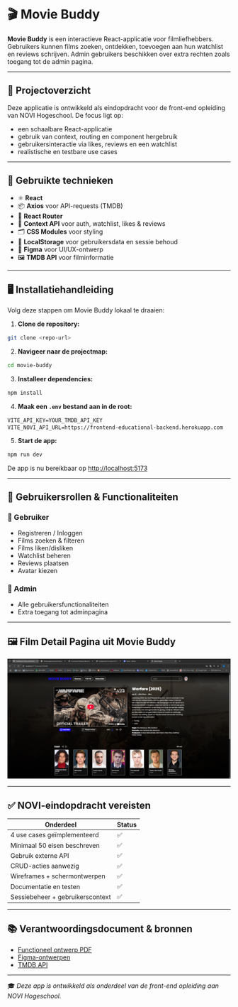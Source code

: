 # 🎬 Movie Buddy

**Movie Buddy** is een interactieve React-applicatie voor filmliefhebbers. Gebruikers kunnen films zoeken, ontdekken, toevoegen aan hun watchlist en reviews schrijven. Admin gebruikers beschikken over extra rechten zoals toegang tot de admin pagina.

---

## 🚀 Projectoverzicht

Deze applicatie is ontwikkeld als eindopdracht voor de front-end opleiding van NOVI Hogeschool. De focus ligt op:
- een schaalbare React-applicatie
- gebruik van context, routing en component hergebruik
- gebruikersinteractie via likes, reviews en een watchlist
- realistische en testbare use cases

---

## 🧰 Gebruikte technieken

- ⚛️ **React**
- 📦 **Axios** voor API-requests (TMDB)
- 🧭 **React Router**
- 🧠 **Context API** voor auth, watchlist, likes & reviews
- 🗂 **CSS Modules** voor styling
- 🔐 **LocalStorage** voor gebruikersdata en sessie behoud
- 📐 **Figma** voor UI/UX-ontwerp
- 🖼️ **TMDB API** voor filminformatie

---

## 🖥️ Installatiehandleiding

Volg deze stappen om Movie Buddy lokaal te draaien:

1. **Clone de repository:**

```bash
git clone <repo-url>
```

2. **Navigeer naar de projectmap:**

```bash
cd movie-buddy
```

3. **Installeer dependencies:**

```bash
npm install
```

4. **Maak een `.env` bestand aan in de root:**

```env
VITE_API_KEY=YOUR_TMDB_API_KEY
VITE_NOVI_API_URL=https://frontend-educational-backend.herokuapp.com
```

5. **Start de app:**

```bash
npm run dev
```

De app is nu bereikbaar op [http://localhost:5173](http://localhost:5173)

---

## 👥 Gebruikersrollen & Functionaliteiten

### 🔹 Gebruiker
- Registreren / Inloggen
- Films zoeken & filteren
- Films liken/disliken
- Watchlist beheren
- Reviews plaatsen
- Avatar kiezen

### 🔸 Admin
- Alle gebruikersfunctionaliteiten
- Extra toegang tot adminpagina

---

## 🖼️ Film Detail Pagina uit Movie Buddy
![screenshot-detailpage.png](src/assets/images/screenshot-detailpage.png)

---

## ✅ NOVI-eindopdracht vereisten

| Onderdeel                         | Status |
|----------------------------------|--------|
| 4 use cases geïmplementeerd     | ✅     |
| Minimaal 50 eisen beschreven    | ✅     |
| Gebruik externe API             | ✅     |
| CRUD-acties aanwezig            | ✅     |
| Wireframes + schermontwerpen    | ✅     |
| Documentatie en testen          | ✅     |
| Sessiebeheer + gebruikerscontext | ✅     |

---

## 📚 Verantwoordingsdocument & bronnen

- [Functioneel ontwerp PDF](./Functioneel%20Ontwerp%20Movie%20Buddy.pdf)
- [Figma-ontwerpen](https://www.figma.com/)
- [TMDB API](https://www.themoviedb.org/documentation/api)

---

🎓 *Deze app is ontwikkeld als onderdeel van de front-end opleiding aan NOVI Hogeschool.*